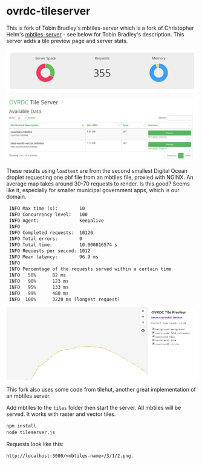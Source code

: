 ovrdc-tileserver
==============

This is fork of Tobin Bradley's mbtiles-server which is a fork of Christopher Helm's [mbtiles-server](https://github.com/chelm/mbtiles-server) - see below for Tobin Bradley's description. This server adds a tile preview page and server stats.

![](stats.png)

![](preview-img.jpg)

These results using ```loadtest``` are from the second smallest Digital Ocean droplet requesting one pbf file from an mbtiles file, proxied with NGINX. An average map takes around 30-70 requests to render. Is this good? Seems like it, especially for smaller municipal government apps, which is our domain.

```
 INFO Max time (s):        10
 INFO Concurrency level:   100
 INFO Agent:               keepalive
 INFO 
 INFO Completed requests:  10120
 INFO Total errors:        0
 INFO Total time:          10.000816574 s
 INFO Requests per second: 1012
 INFO Mean latency:        96.9 ms
 INFO 
 INFO Percentage of the requests served within a certain time
 INFO   50%      82 ms
 INFO   90%      123 ms
 INFO   95%      133 ms
 INFO   99%      480 ms
 INFO  100%      3220 ms (longest request)

```

![](preview-img2.jpg)

This fork also uses some code from tilehut, another great implementation of an mbtiles server.

Add mbtiles to the ```tiles``` folder then start the server. All mbtiles will be served. It works with raster and vector tiles.

``` bash
npm install
node tileserver.js
```

Requests look like this:

``` text
http://localhost:3000/<mbtiles-name>/3/1/2.png.
```
